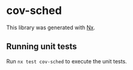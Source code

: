 # cov-sched

This library was generated with [Nx](https://nx.dev).

## Running unit tests

Run `nx test cov-sched` to execute the unit tests.
